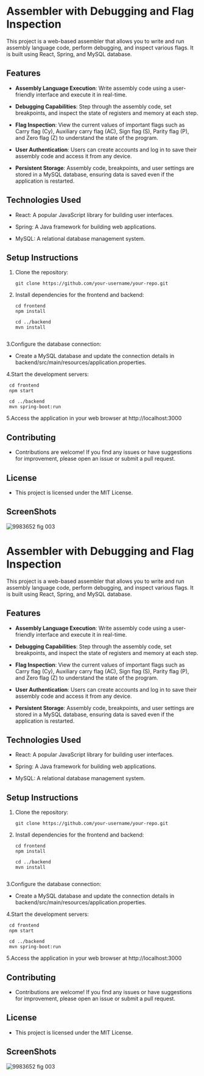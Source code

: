 
# Assembler with Debugging and Flag Inspection

This project is a web-based assembler that allows you to write and run assembly language code, perform debugging, and inspect various flags. It is built using React, Spring, and MySQL database.

## Features

- **Assembly Language Execution**: Write assembly code using a user-friendly interface and execute it in real-time.

- **Debugging Capabilities**: Step through the assembly code, set breakpoints, and inspect the state of registers and memory at each step.

- **Flag Inspection**: View the current values of important flags such as Carry flag (Cy), Auxiliary carry flag (AC), Sign flag (S), Parity flag (P), and Zero flag (Z) to understand the state of the program.

- **User Authentication**: Users can create accounts and log in to save their assembly code and access it from any device.

- **Persistent Storage**: Assembly code, breakpoints, and user settings are stored in a MySQL database, ensuring data is saved even if the application is restarted.

## Technologies Used

- React: A popular JavaScript library for building user interfaces.

- Spring: A Java framework for building web applications.

- MySQL: A relational database management system.

## Setup Instructions

1. Clone the repository:

   ```shell
   git clone https://github.com/your-username/your-repo.git
   
2. Install dependencies for the frontend and backend:


    ```shell
    cd frontend
    npm install

    cd ../backend
    mvn install
           
3.Configure the database connection:

  - Create a MySQL database and update the connection details in backend/src/main/resources/application.properties.
         
4.Start the development servers:

     cd frontend
     npm start

     cd ../backend
     mvn spring-boot:run
            
5.Access the application in your web browser at http://localhost:3000

## Contributing
  - Contributions are welcome! If you find any issues or have suggestions for improvement, please open an issue or submit a pull request.

## License
   - This project is licensed under the MIT License.
## ScreenShots
![9983652 fig 003](https://github.com/Naveenad2/demo/assets/125131354/2824412d-f1f3-4e56-a87a-bc0685cab408)

# Assembler with Debugging and Flag Inspection

This project is a web-based assembler that allows you to write and run assembly language code, perform debugging, and inspect various flags. It is built using React, Spring, and MySQL database.

## Features

- **Assembly Language Execution**: Write assembly code using a user-friendly interface and execute it in real-time.

- **Debugging Capabilities**: Step through the assembly code, set breakpoints, and inspect the state of registers and memory at each step.

- **Flag Inspection**: View the current values of important flags such as Carry flag (Cy), Auxiliary carry flag (AC), Sign flag (S), Parity flag (P), and Zero flag (Z) to understand the state of the program.

- **User Authentication**: Users can create accounts and log in to save their assembly code and access it from any device.

- **Persistent Storage**: Assembly code, breakpoints, and user settings are stored in a MySQL database, ensuring data is saved even if the application is restarted.

## Technologies Used

- React: A popular JavaScript library for building user interfaces.

- Spring: A Java framework for building web applications.

- MySQL: A relational database management system.

## Setup Instructions

1. Clone the repository:

   ```shell
   git clone https://github.com/your-username/your-repo.git
   
2. Install dependencies for the frontend and backend:


    ```shell
    cd frontend
    npm install

    cd ../backend
    mvn install
           
3.Configure the database connection:

  - Create a MySQL database and update the connection details in backend/src/main/resources/application.properties.
         
4.Start the development servers:

     cd frontend
     npm start

     cd ../backend
     mvn spring-boot:run
            
5.Access the application in your web browser at http://localhost:3000

## Contributing
  - Contributions are welcome! If you find any issues or have suggestions for improvement, please open an issue or submit a pull request.

## License
   - This project is licensed under the MIT License.
## ScreenShots
![9983652 fig 003](https://github.com/Naveenad2/demo/assets/125131354/2824412d-f1f3-4e56-a87a-bc0685cab408)
